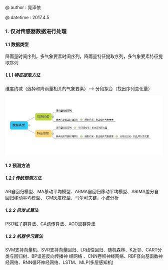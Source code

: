 @ author : 晁泽依

@ datetime : 2017.4.5

### 1. 仅对传感器数据进行处理

#### 1.1 数据类型

降雨量时间序列，多气象要素时间序列，降雨量特征提取序列，多气象要素特征提取序列

##### 1.1.1 特征提取方法

维度约减（选择和降雨量相关的气象要素）——>    分段拟合（找出序列变化量）

![04.jpg](https://github.com/ChaoZeyi/WSN/blob/master/photos/04.jpg?raw=true)

#### 1.2 预测方法

 ##### 1.2.1 传统预测方法

AR自回归模型、MA移动平均模型、ARMA自回归移动平均模型、ARIMA差分自回归移动平均模型、 GM灰度模型、马尔可夫链、小波分析

##### 1.2.2 启发式算法

PSO粒子群算法、GA遗传算法、ACO蚁群算法

##### 1.2.3 机器学习算法

 SVM支持向量机、SVR支持向量回归、LR线性回归、随机森林、K近邻、CART分类与回归树、BP误差反向传播神 经网络 、CNN卷积神经网络、RBF径向基函数神经网络、RNN循环神经网络、LSTM、MLP(多层感知机)